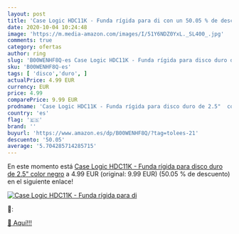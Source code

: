 ```yaml
---
layout: post
title: 'Case Logic HDC11K - Funda rígida para di con un 50.05 % de descuento'
date: 2020-10-04 10:24:48
image: 'https://m.media-amazon.com/images/I/51Y6NDZ0YxL._SL400_.jpg'
comments: true
category: ofertas
author: ring
slug: 'B00WENHF8Q-es Case Logic HDC11K - Funda rígida para disco duro de 2.5"...'
sku: 'B00WENHF8Q-es'
tags: [ 'disco','duro', ]
actualPrice: 4.99 EUR
currency: EUR
price: 4.99
comparePrice: 9.99 EUR
prodname: 'Case Logic HDC11K - Funda rígida para disco duro de 2.5"  color negro'
country: 'es'
flag: '🇪🇸'
brand: ''
buyurl: 'https://www.amazon.es/dp/B00WENHF8Q/?tag=tolees-21'
descuento: '50.05'
average: '5.704285714285715'
---
```


En este momento está [Case Logic HDC11K - Funda rígida para disco duro de 2.5"  color negro](https://www.amazon.es/dp/B00WENHF8Q/?tag=tolees-21) a 4.99 EUR (original: 9.99 EUR) (50.05 %  de descuento) en el siguiente enlace!

[![Case Logic HDC11K - Funda rígida para di](https://m.media-amazon.com/images/I/51Y6NDZ0YxL._SL400_.jpg)](https://www.amazon.es/dp/B00WENHF8Q/?tag=tolees-21)

🔎:


[🛒 Aquí!!!](https://www.amazon.es/dp/B00WENHF8Q/?tag=tolees-21)
